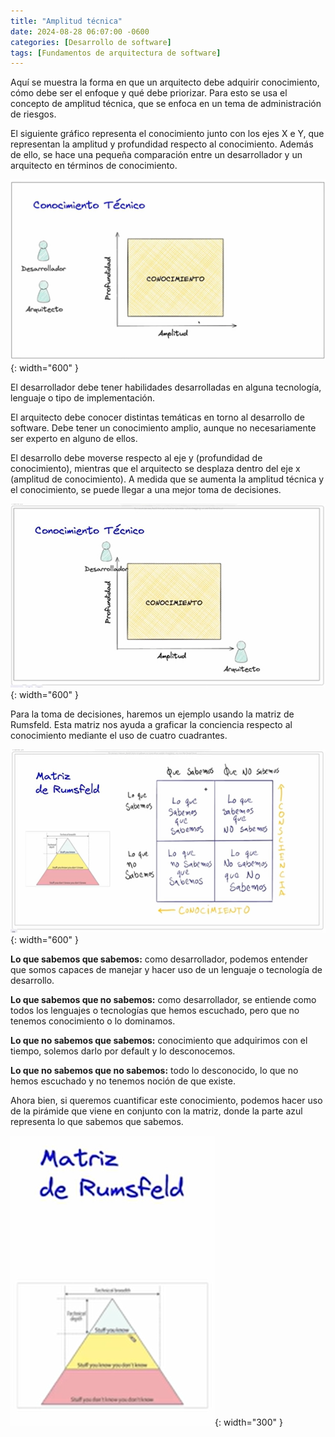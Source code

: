 ```yaml
---
title: "Amplitud técnica"
date: 2024-08-28 06:07:00 -0600
categories: [Desarrollo de software]
tags: [Fundamentos de arquitectura de software]
---
```


Aquí se muestra la forma en que un arquitecto debe adquirir conocimiento, cómo debe ser el enfoque y qué debe priorizar. Para esto se usa el concepto de amplitud técnica, que se enfoca en un tema de administración de riesgos.

El siguiente gráfico representa el conocimiento junto con los ejes X e Y, que representan la amplitud y profundidad respecto al conocimiento. Además de ello, se hace una pequeña comparación entre un desarrollador y un arquitecto en términos de conocimiento.

![alt text](/assets/arq-009.png){: width="600" }

El desarrollador debe tener habilidades desarrolladas en alguna tecnología, lenguaje o tipo de implementación.

El arquitecto debe conocer distintas temáticas en torno al desarrollo de software. Debe tener un conocimiento amplio, aunque no necesariamente ser experto en alguno de ellos.

El desarrollo debe moverse respecto al eje y (profundidad de conocimiento), mientras que el arquitecto se desplaza dentro del eje x (amplitud de conocimiento). A medida que se aumenta la amplitud técnica y el conocimiento, se puede llegar a una mejor toma de decisiones.

![alt text](/assets/arq-010.png){: width="600" }

Para la toma de decisiones, haremos un ejemplo usando la matriz de Rumsfeld. Esta matriz nos ayuda a graficar la conciencia respecto al conocimiento mediante el uso de cuatro cuadrantes.

![alt text](/assets/arq-011.png){: width="600" }

**Lo que sabemos que sabemos:** como desarrollador, podemos entender que somos capaces de manejar y hacer uso de un lenguaje o tecnología de desarrollo.

**Lo que sabemos que no sabemos:** como desarrollador, se entiende como todos los lenguajes o tecnologías que hemos escuchado, pero que no tenemos conocimiento o lo dominamos.

**Lo que no sabemos que sabemos:** conocimiento que adquirimos con el tiempo, solemos darlo por default y lo desconocemos.

**Lo que no sabemos que no sabemos:** todo lo desconocido, lo que no hemos escuchado y no tenemos noción de que existe. 

Ahora bien, si queremos cuantificar este conocimiento, podemos hacer uso de la pirámide que viene en conjunto con la matriz, donde la parte azul representa lo que sabemos que sabemos.

![alt text](/assets/arq-012.png){: width="300" }

